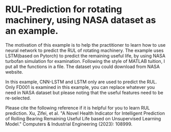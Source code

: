 # RUL-Prediction for rotating machinery, using NASA dataset as an example.
The motivation of this example is to help the practitioner to learn how to use neural network to predict the RUL of rotating machinery. 
The example uses LSTM(based on Pytorch) to predict the remaining useful life, by using NASA turbofan simulation for examination. 
  Following the style of MATLAB tuition, I put all the functions in a file. 
  The dataset you could download from NASA website. 
  
In this example, CNN-LSTM and LSTM only are used to predict the RUL.
Only FD001 is examined in this example, you can replace whatever you need in NASA dataset but please noting that the useful features need to be re-selected. 

Please cite the following reference if it is helpful for you to learn RUL prediction.
  Xu, Zifei, et al. "A Novel Health Indicator for Intelligent Prediction of Rolling Bearing Remaining Useful Life based on Unsupervised Learning Model." Computers & Industrial Engineering (2023): 108999.
